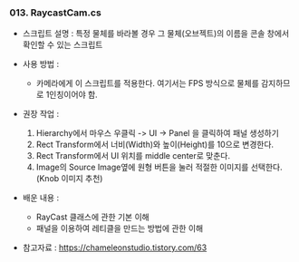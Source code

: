 ### 013. RaycastCam.cs
 * 스크립트 설명 : 특정 물체를 바라볼 경우 그 물체(오브젝트)의 이름을 콘솔 창에서 확인할 수 있는 스크립트

 * 사용 방법 : 
	- 카메라에게 이 스크립트를 적용한다. 여기서는 FPS 방식으로 물체를 감지하므로 1인칭이어야 함.

 * 권장 작업 : 
	1. Hierarchy에서 마우스 우클릭 -> UI -> Panel 을 클릭하여 패널 생성하기
	2. Rect Transform에서 너비(Width)와 높이(Height)를 10으로 변경한다.
	3. Rect Transform에서 UI 위치를 middle center로 맞춘다.
	4. Image의 Source Image옆에 원형 버튼을 눌러 적절한 이미지를 선택한다. (Knob 이미지 추천)

 * 배운 내용 :
	- RayCast 클래스에 관한 기본 이해
	- 패널을 이용하여 레티클을 만드는 방법에 관한 이해

 * 참고자료 : https://chameleonstudio.tistory.com/63